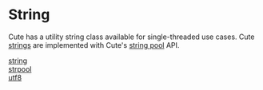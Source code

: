 # String

Cute has a utility string class available for single-threaded use cases. Cute [strings](https://github.com/RandyGaul/cute_framework/tree/master/doc/string/string) are implemented with Cute's [string pool](https://github.com/RandyGaul/cute_framework/tree/master/doc/string/strpool) API.

[string](https://github.com/RandyGaul/cute_framework/tree/master/doc/string/string)  
[strpool](https://github.com/RandyGaul/cute_framework/tree/master/doc/string/strpool)  
[utf8](https://github.com/RandyGaul/cute_framework/tree/master/doc/string/utf8)  
